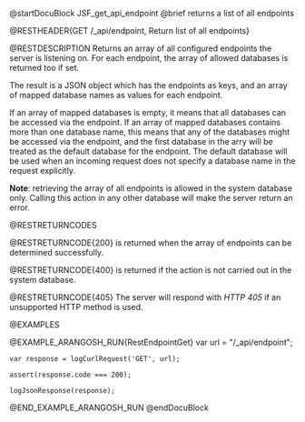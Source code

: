 
@startDocuBlock JSF_get_api_endpoint
@brief returns a list of all endpoints

@RESTHEADER{GET /_api/endpoint, Return list of all endpoints}

@RESTDESCRIPTION
Returns an array of all configured endpoints the server is listening on. For
each endpoint, the array of allowed databases is returned too if set.

The result is a JSON object which has the endpoints as keys, and an array of
mapped database names as values for each endpoint.

If an array of mapped databases is empty, it means that all databases can be
accessed via the endpoint. If an array of mapped databases contains more than
one database name, this means that any of the databases might be accessed
via the endpoint, and the first database in the arry will be treated as
the default database for the endpoint. The default database will be used
when an incoming request does not specify a database name in the request
explicitly.

**Note**: retrieving the array of all endpoints is allowed in the system database
only. Calling this action in any other database will make the server return
an error.

@RESTRETURNCODES

@RESTRETURNCODE{200}
is returned when the array of endpoints can be determined successfully.

@RESTRETURNCODE{400}
is returned if the action is not carried out in the system database.

@RESTRETURNCODE{405}
The server will respond with *HTTP 405* if an unsupported HTTP method is used.

@EXAMPLES

@EXAMPLE_ARANGOSH_RUN{RestEndpointGet}
    var url = "/_api/endpoint";

    var response = logCurlRequest('GET', url);

    assert(response.code === 200);

    logJsonResponse(response);
@END_EXAMPLE_ARANGOSH_RUN
@endDocuBlock

